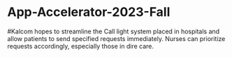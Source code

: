 # App-Accelerator-2023-Fall

#Kalcom hopes to streamline the Call light system placed in hospitals and allow patients to send specified requests immediately. Nurses can prioritize requests accordingly, especially those in dire care.
